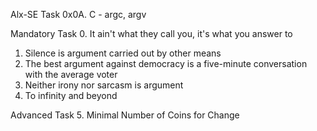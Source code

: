 Alx-SE Task
0x0A. C - argc, argv

Mandatory Task
0. It ain't what they call you, it's what you answer to
1. Silence is argument carried out by other means
2. The best argument against democracy is a five-minute conversation with the average voter
3. Neither irony nor sarcasm is argument
4. To infinity and beyond

Advanced Task
5. Minimal Number of Coins for Change
